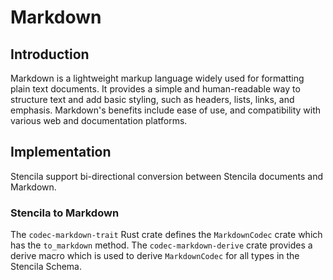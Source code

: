 # Markdown

## Introduction

Markdown is a lightweight markup language widely used for formatting plain text documents. It provides a simple and human-readable way to structure text and add basic styling, such as headers, lists, links, and emphasis. Markdown's benefits include ease of use, and compatibility with various web and documentation platforms.

## Implementation

Stencila support bi-directional conversion between Stencila documents and Markdown. 

### Stencila to Markdown

The `codec-markdown-trait` Rust crate defines the `MarkdownCodec` crate which has the `to_markdown` method. The `codec-markdown-derive` crate provides a derive macro which is used to derive `MarkdownCodec` for all types in the Stencila Schema.
